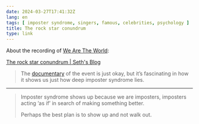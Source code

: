 ```yaml
---
date: 2024-03-27T17:41:32Z
lang: en
tags: [ imposter syndrome, singers, famous, celebrities, psychology ]
title: The rock star conundrum
type: link
---
```


About the recording of [We Are The World](https://en.wikipedia.org/wiki/We_Are_the_World):

[The rock star conundrum | Seth's Blog](https://seths.blog/2024/03/the-rock-star-conundrum/)

> The [documentary](https://www.netflix.com/tudum/articles/what-happens-in-greatest-night-in-pop) of the event is just okay, but it’s fascinating in how it shows us just how deep imposter syndrome lies.

---

> Imposter syndrome shows up because we are imposters, imposters acting ‘as if’ in search of making something better.
>
> Perhaps the best plan is to show up and not walk out.
